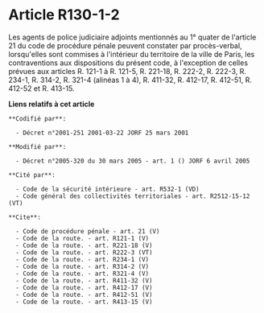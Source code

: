 # Article R130-1-2

Les agents de police judiciaire adjoints mentionnés au 1° quater de l'article 21 du code de procédure pénale peuvent
constater par procès-verbal, lorsqu'elles sont commises à l'intérieur du territoire de la ville de Paris, les contraventions
aux dispositions du présent code, à l'exception de celles prévues aux articles R. 121-1 à R. 121-5, R. 221-18, R. 222-2, R.
222-3, R. 234-1, R. 314-2, R. 321-4 (alinéas 1 à 4), R. 411-32, R. 412-17, R. 412-51, R. 412-52 et R. 413-15.

**Liens relatifs à cet article**

	**Codifié par**:

	  - Décret n°2001-251 2001-03-22 JORF 25 mars 2001

	**Modifié par**:

	  - Décret n°2005-320 du 30 mars 2005 - art. 1 () JORF 6 avril 2005

	**Cité par**:

	  - Code de la sécurité intérieure - art. R532-1 (VD)
	  - Code général des collectivités territoriales - art. R2512-15-12 (VT)

	**Cite**:

	  - Code de procédure pénale - art. 21 (V)
	  - Code de la route. - art. R121-1 (V)
	  - Code de la route. - art. R221-18 (V)
	  - Code de la route. - art. R222-3 (VT)
	  - Code de la route. - art. R234-1 (V)
	  - Code de la route. - art. R314-2 (V)
	  - Code de la route. - art. R321-4 (V)
	  - Code de la route. - art. R411-32 (V)
	  - Code de la route. - art. R412-17 (V)
	  - Code de la route. - art. R412-51 (V)
	  - Code de la route. - art. R413-15 (V)
